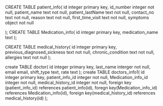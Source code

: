 CREATE TABLE patient_info(
    id integer primary key,
    id_number integer not null,
    patient_name  text not null,
    patient_lastName text not null,
    contact_no text not null,
    reason text not null,
    first_time_visit text not null,
    symptoms object not null 

);
CREATE TABLE Medication_info(
    id integer primary key,
    medication_name  text
);

CREATE TABLE medical_history(
    id integer primary key,
    previous_diagnosed_sickness text not null,
    chronic_condition text not null,
    allergies text not null
);

create TABLE doctor(
    id integer primary key,
    last_name interger not null,
    email email,
    shift_type text,
    rate text
);
create TABLE doctors_info1(
    id integer primary key,
    patient_info_id integer not null,
    Medication_info_id integer not null,
    medical_history_id integer not null,
    foreign key (patient_info_id) references patient_info(id),
    foregn key(Medication_info_id) references Medication_info(id),
    foreign key(medical_history_id) references medical_history(id)
);